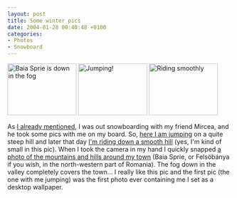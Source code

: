```yaml
---
layout: post
title: Some winter pics
date: 2004-01-28 00:40:48 +0100
categories:
- Photos
- Snowboard
---
```

<a href="http://www.rusiczki.net/blog/blogpics/baia_sprie_is_down_in_the_fog.jpg"><img src="http://www.rusiczki.net/blog/blogpics/baia_sprie_is_down_in_the_fog-thumb.jpg" alt="Baia Sprie is down in the fog" width="155" height="116" border="0" class="image" /></a> <a href="http://www.rusiczki.net/blog/blogpics/snowboard_jumping.jpg"><img src="http://www.rusiczki.net/blog/blogpics/snowboard_jumping-thumb.jpg" alt="Jumping!" width="155" height="116" border="0" class="image" /></a> <a href="http://www.rusiczki.net/blog/blogpics/snowboard_riding_smoothly.jpg"><img src="http://www.rusiczki.net/blog/blogpics/snowboard_riding_smoothly-thumb.jpg" alt="Riding smoothly" width="155" height="116" border="0" class="image" /></a>

As <a href="http://www.rusiczki.net/2004/01/27/cold-exams-more-memory-and-some-books/" title="Kitsched - Cold, exams, more memory and some books">I already mentioned</a>, I was out snowboarding with my friend Mircea, and he took some pics with me on my board. So, <a href="http://www.rusiczki.net/blog/blogpics/snowboard_jumping.jpg" title="455 kBytes">here I am jumping</a> on a quite steep hill and later that day <a href="http://www.rusiczki.net/blog/blogpics/snowboard_riding_smoothly.jpg" title="522 kBytes">I'm riding down a smooth hill</a> (yes, I'm kind of small in this pic). When I took the camera in my hand I quickly snapped <a href="http://www.rusiczki.net/blog/blogpics/baia_sprie_is_down_in_the_fog.jpg" title="765 kBytes">a photo of the mountains and hills around my town</a> (Baia Sprie, or Fels&ouml;b&aacute;nya if you wish, in the north-western part of Romania). The fog down in the valley completely covers the town... I really like this pic and the first pic (the one with me jumping) was the first photo ever containing me I set as a desktop wallpaper.
